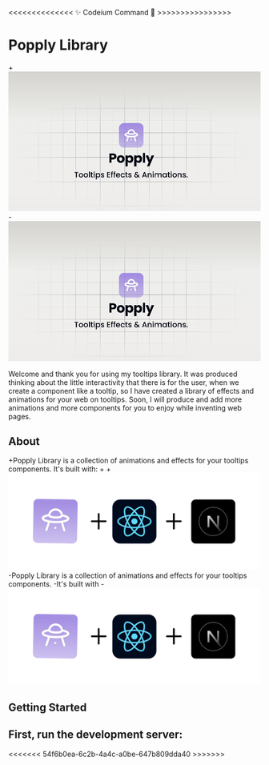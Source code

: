 <<<<<<<<<<<<<<  ✨ Codeium Command 🌟 >>>>>>>>>>>>>>>>
 # Popply Library
 
+![Popply Library logo](/public/banner.png)
-![](/public/banner.png)
 
 Welcome and thank you for using my tooltips library. It was produced thinking about the little interactivity that there is for the user, when we create a component like a tooltip, so I have created a library of effects and animations for your web on tooltips. Soon, I will produce and add more animations and more components for you to enjoy while inventing web pages.
 
 ## About
 
+Popply Library is a collection of animations and effects for your tooltips components. It's built with:
+
+![Tools used to build Popply Library](/public/tools.png)
-Popply Library is a collection of animations and effects for your tooltips components.
-<a align="center">It's built with</a>
-![](/public/tools.png)
 
 ## Getting Started
 
 First, run the development server:
-
 
<<<<<<<  54f6b0ea-6c2b-4a4c-a0be-647b809dda40  >>>>>>>
